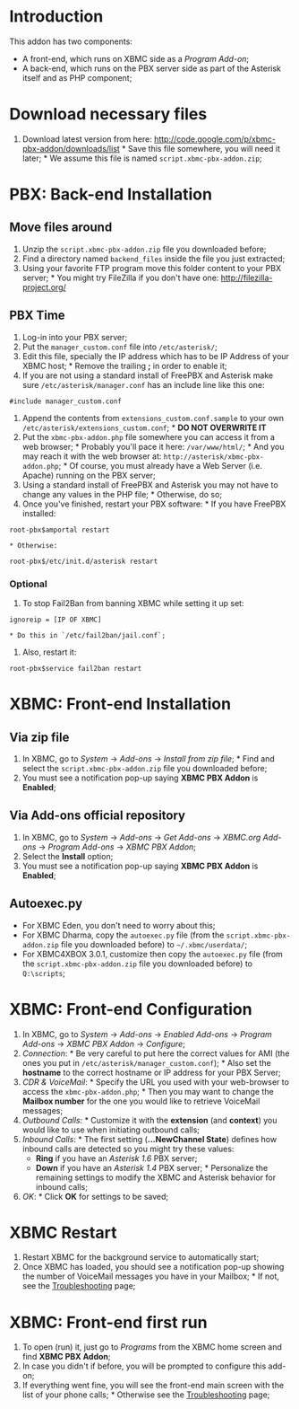 


# Introduction #

This addon has two components:
  * A front-end, which runs on XBMC side as a _Program Add-on_;
  * A back-end, which runs on the PBX server side as part of the Asterisk itself and as PHP component;

# Download necessary files #

  1. Download latest version from here: http://code.google.com/p/xbmc-pbx-addon/downloads/list
    * Save this file somewhere, you will need it later;
    * We assume this file is named `script.xbmc-pbx-addon.zip`;

# PBX: Back-end Installation #

## Move files around ##
  1. Unzip the `script.xbmc-pbx-addon.zip` file you downloaded before;
  1. Find a directory named `backend_files` inside the file you just extracted;
  1. Using your favorite FTP program move this folder content to your PBX server;
    * You might try FileZilla if you don't have one: http://filezilla-project.org/

## PBX Time ##
  1. Log-in into your PBX server;
  1. Put the `manager_custom.conf` file into `/etc/asterisk/`;
  1. Edit this file, specially the IP address which has to be IP Address of your XBMC host;
    * Remove the trailing **;** in order to enable it;
  1. If you are not using a standard install of FreePBX and Asterisk make sure `/etc/asterisk/manager.conf` has an include line like this one:
```
#include manager_custom.conf
```
  1. Append the contents from `extensions_custom.conf.sample` to your own `/etc/asterisk/extensions_custom.conf`;
    * **DO NOT OVERWRITE IT**
  1. Put the `xbmc-pbx-addon.php` file somewhere you can access it from a web browser;
    * Probably you'll pace it here: `/var/www/html/`;
    * And you may reach it with the web browser at: `http://asterisk/xbmc-pbx-addon.php`;
    * Of course, you must already have a Web Server (i.e. Apache) running on the PBX server;
  1. Using a standard install of FreePBX and Asterisk you may not have to change any values in the PHP file;
    * Otherwise, do so;
  1. Once you've finished, restart your PBX software:
    * If you have FreePBX installed:
```
root-pbx$amportal restart
```
    * Otherwise:
```
root-pbx$/etc/init.d/asterisk restart
```

### Optional ###
  1. To stop Fail2Ban from banning XBMC while setting it up set:
```
ignoreip = [IP OF XBMC]
```
    * Do this in `/etc/fail2ban/jail.conf`;
  1. Also, restart it:
```
root-pbx$service fail2ban restart
```

# XBMC: Front-end Installation #

## Via zip file ##
  1. In XBMC, go to _System_ -> _Add-ons_ -> _Install from zip file_;
    * Find and select the `script.xbmc-pbx-addon.zip` file you downloaded before;
  1. You must see a notification pop-up saying **XBMC PBX Addon** is **Enabled**;

## Via Add-ons official repository ##
  1. In XBMC, go to _System_ -> _Add-ons_ -> _Get Add-ons_ -> _XBMC.org Add-ons_ -> _Program Add-ons_ -> _XBMC PBX Addon_;
  1. Select the **Install** option;
  1. You must see a notification pop-up saying **XBMC PBX Addon** is **Enabled**;

## Autoexec.py ##
  * For XBMC Eden, you don't need to worry about this;
  * For XBMC Dharma, copy the `autoexec.py` file (from the `script.xbmc-pbx-addon.zip` file you downloaded before) to `~/.xbmc/userdata/`;
  * For XBMC4XBOX 3.0.1, customize then copy the `autoexec.py` file (from the `script.xbmc-pbx-addon.zip` file you downloaded before) to `Q:\scripts`;

# XBMC: Front-end Configuration #
  1. In XBMC, go to _System_ -> _Add-ons_ -> _Enabled Add-ons_ -> _Program Add-ons_ -> _XBMC PBX Addon_ -> _Configure_;
  1. _Connection_:
    * Be very careful to put here the correct values for AMI (the ones you put in `/etc/asterisk/manager_custom.conf`);
    * Also set the **hostname** to the correct hostname or IP address for your PBX Server;
  1. _CDR & VoiceMail_:
    * Specify the URL you used with your web-browser to access the `xbmc-pbx-addon.php`;
    * Then you may want to change the **Mailbox number** for the one you would like to retrieve VoiceMail messages;
  1. _Outbound Calls_:
    * Customize it with the **extension** (and **context**) you would like to use when initiating outbound calls;
  1. _Inbound Calls_:
    * The first setting (**...NewChannel State**) defines how inbound calls are detected so you might try these values:
      * **Ring** if you have an _Asterisk 1.6_ PBX server;
      * **Down** if you have an _Asterisk 1.4_ PBX server;
    * Personalize the remaining settings to modify the XBMC and Asterisk behavior for inbound calls;
  1. _OK_:
    * Click **OK** for settings to be saved;

# XBMC Restart #
  1. Restart XBMC for the background service to automatically start;
  1. Once XBMC has loaded, you should see a notification pop-up showing the number of VoiceMail messages you have in your Mailbox;
    * If not, see the [Troubleshooting](Troubleshooting.md) page;

# XBMC: Front-end first run #
  1. To open (run) it, just go to _Programs_ from the XBMC home screen and find **XBMC PBX Addon**;
  1. In case you didn't if before, you will be prompted to configure this add-on;
  1. If everything went fine, you will see the front-end main screen with the list of your phone calls;
    * Otherwise see the [Troubleshooting](Troubleshooting.md) page;